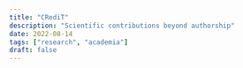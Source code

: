 ```yaml
---
title: "CRediT"
description: "Scientific contributions beyond authorship"
date: 2022-08-14
tags: ["research", "academia"]
draft: false
---
```


